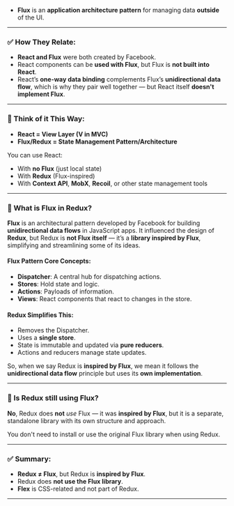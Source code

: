 


- **Flux** is an **application architecture pattern** for managing data **outside** of the UI.


---

### ✅ How They Relate:

- **React and Flux** were both created by Facebook.
- React components can be **used with Flux**, but Flux is **not built into React**.
- React’s **one-way data binding** complements Flux’s **unidirectional data flow**, which is why they pair well together — but React itself **doesn't implement Flux**.


---

### 🧠 Think of it This Way:

- **React = View Layer (V in MVC)**
- **Flux/Redux = State Management Pattern/Architecture**


You can use React:
- With **no Flux** (just local state)
- With **Redux** (Flux-inspired)
- With **Context API**, **MobX**, **Recoil**, or other state management tools

---


### 🔁 What is **Flux** in Redux?

**Flux** is an architectural pattern developed by Facebook for building **unidirectional data flows** in JavaScript apps. It influenced the design of **Redux**, but Redux is **not Flux itself** — it’s a **library inspired by Flux**, simplifying and streamlining some of its ideas.

#### Flux Pattern Core Concepts:

- **Dispatcher**: A central hub for dispatching actions.
- **Stores**: Hold state and logic.
- **Actions**: Payloads of information.
- **Views**: React components that react to changes in the store.
    

#### Redux Simplifies This:

- Removes the Dispatcher.
- Uses a **single store**.
- State is immutable and updated via **pure reducers**.
- Actions and reducers manage state updates.
    

So, when we say Redux is **inspired by Flux**, we mean it follows the **unidirectional data flow** principle but uses its **own implementation**.

---

### 🧱 Is Redux still using Flux?

**No**, Redux does **not** _use_ Flux — it was **inspired by Flux**, but it is a separate, standalone library with its own structure and approach.

You don't need to install or use the original Flux library when using Redux.


---

### ✅ Summary:

- **Redux ≠ Flux**, but Redux is **inspired by Flux**.
- Redux does **not use the Flux library**.
- **Flex** is CSS-related and not part of Redux.

---
